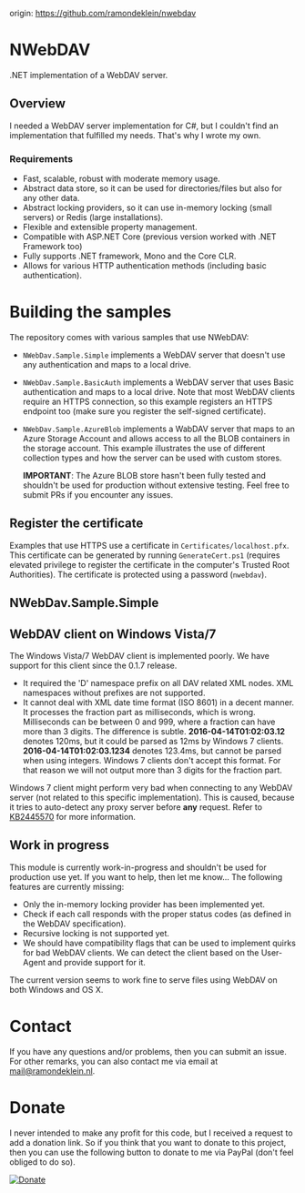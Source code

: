 origin: https://github.com/ramondeklein/nwebdav
# NWebDAV
.NET implementation of a WebDAV server.

## Overview
I needed a WebDAV server implementation for C#, but I couldn't find an implementation that fulfilled my needs. That's why I wrote my own.

### Requirements

* Fast, scalable, robust with moderate memory usage.
* Abstract data store, so it can be used for directories/files but also for any other data.
* Abstract locking providers, so it can use in-memory locking (small servers) or Redis (large installations).
* Flexible and extensible property management.
* Compatible with ASP.NET Core (previous version worked with .NET Framework too)
* Fully supports .NET framework, Mono and the Core CLR.
* Allows for various HTTP authentication methods (including basic authentication).

# Building the samples
The repository comes with various samples that use NWebDAV:

 * `NWebDav.Sample.Simple` implements a WebDAV server that doesn't use any authentication and maps to a local drive.
 * `NWebDav.Sample.BasicAuth` implements a WebDAV server that uses Basic authentication and maps to a local drive. Note that most WebDAV clients require an HTTPS connection, so this example registers an HTTPS endpoint too (make sure you register the self-signed certificate).
 * `NWebDav.Sample.AzureBlob` implements a WabDAV server that maps to an Azure Storage Account and allows access to all the BLOB containers in the storage account. This example illustrates the use of different collection types and how the server can be used with custom stores.
  
   **IMPORTANT**: The Azure BLOB store hasn't been fully tested and shouldn't be used for production without extensive testing. Feel free to submit PRs if you encounter any issues.

## Register the certificate
Examples that use HTTPS use a certificate in `Certificates/localhost.pfx`. This certificate can be generated by running `GenerateCert.ps1` (requires elevated privilege to register the certificate in the computer's Trusted Root Authorities). The certificate is protected using a password (`nwebdav`).

## NWebDav.Sample.Simple

## WebDAV client on Windows Vista/7
The Windows Vista/7 WebDAV client is implemented poorly. We have support for this client since the 0.1.7 release.

* It required the 'D' namespace prefix on all DAV related XML nodes. XML namespaces without prefixes are not supported.
* It cannot deal with XML date time format (ISO 8601) in a decent manner. It processes the fraction part as milliseconds, which is wrong. Milliseconds can be between 0 and 999, where a fraction can have more than 3 digits. The difference is subtle. __2016-04-14T01:02:03.12__ denotes 120ms, but it could be parsed as 12ms by Windows 7 clients. __2016-04-14T01:02:03.1234__ denotes 123.4ms, but cannot be parsed when using integers. Windows 7 clients don't accept this format. For that reason we will not output more than 3 digits for the fraction part.

Windows 7 client might perform very bad when connecting to any WebDAV server (not related to this specific implementation). This is caused, because it tries to auto-detect any proxy server before __any__ request. Refer to [KB2445570](https://support.microsoft.com/en-us/kb/2445570) for more information.

## Work in progress
This module is currently work-in-progress and shouldn't be used for production use yet. If you want to help, then let me know... The following features are currently missing:

* Only the in-memory locking provider has been implemented yet.
* Check if each call responds with the proper status codes (as defined in the WebDAV specification).
* Recursive locking is not supported yet.
* We should have compatibility flags that can be used to implement quirks for bad WebDAV clients. We can detect the client based on the User-Agent and provide support for it.

The current version seems to work fine to serve files using WebDAV on both Windows and OS X.

# Contact
If you have any questions and/or problems, then you can submit an issue. For other remarks, you can also contact me via email at <mail@ramondeklein.nl>.

# Donate
I never intended to make any profit for this code, but I received a request to add a donation link. So if you think that you want to donate to this project, then you can use the following button to donate to me via PayPal (don't feel obliged to do so).

[![Donate](https://img.shields.io/badge/Donate-PayPal-green.svg)](https://www.paypal.com/cgi-bin/webscr?cmd=_s-xclick&hosted_button_id=KZYDXR3ERJQZJ)
